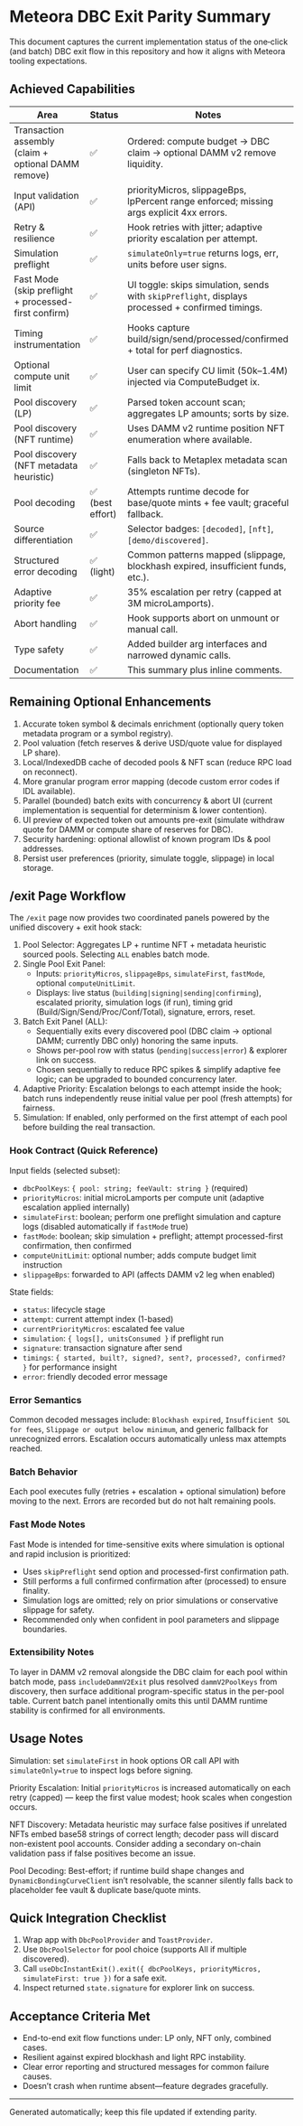 # Meteora DBC Exit Parity Summary

This document captures the current implementation status of the one‑click (and batch) DBC exit flow in this repository and how it aligns with Meteora tooling expectations.

## Achieved Capabilities

| Area | Status | Notes |
|------|--------|-------|
| Transaction assembly (claim + optional DAMM remove) | ✅ | Ordered: compute budget -> DBC claim -> optional DAMM v2 remove liquidity. |
| Input validation (API) | ✅ | priorityMicros, slippageBps, lpPercent range enforced; missing args explicit 4xx errors. |
| Retry & resilience | ✅ | Hook retries with jitter; adaptive priority escalation per attempt. |
| Simulation preflight | ✅ | `simulateOnly=true` returns logs, err, units before user signs. |
| Fast Mode (skip preflight + processed-first confirm) | ✅ | UI toggle: skips simulation, sends with `skipPreflight`, displays processed + confirmed timings. |
| Timing instrumentation | ✅ | Hooks capture build/sign/send/processed/confirmed + total for perf diagnostics. |
| Optional compute unit limit | ✅ | User can specify CU limit (50k–1.4M) injected via ComputeBudget ix. |
| Pool discovery (LP) | ✅ | Parsed token account scan; aggregates LP amounts; sorts by size. |
| Pool discovery (NFT runtime) | ✅ | Uses DAMM v2 runtime position NFT enumeration where available. |
| Pool discovery (NFT metadata heuristic) | ✅ | Falls back to Metaplex metadata scan (singleton NFTs). |
| Pool decoding | ✅ (best effort) | Attempts runtime decode for base/quote mints + fee vault; graceful fallback. |
| Source differentiation | ✅ | Selector badges: `[decoded]`, `[nft]`, `[demo/discovered]`. |
| Structured error decoding | ✅ (light) | Common patterns mapped (slippage, blockhash expired, insufficient funds, etc.). |
| Adaptive priority fee | ✅ | 35% escalation per retry (capped at 3M microLamports). |
| Abort handling | ✅ | Hook supports abort on unmount or manual call. |
| Type safety | ✅ | Added builder arg interfaces and narrowed dynamic calls. |
| Documentation | ✅ | This summary plus inline comments. |

## Remaining Optional Enhancements

1. Accurate token symbol & decimals enrichment (optionally query token metadata program or a symbol registry).
2. Pool valuation (fetch reserves & derive USD/quote value for displayed LP share).
3. Local/IndexedDB cache of decoded pools & NFT scan (reduce RPC load on reconnect).
4. More granular program error mapping (decode custom error codes if IDL available).
5. Parallel (bounded) batch exits with concurrency & abort UI (current implementation is sequential for determinism & lower contention).
6. UI preview of expected token out amounts pre-exit (simulate withdraw quote for DAMM or compute share of reserves for DBC).
7. Security hardening: optional allowlist of known program IDs & pool addresses.
8. Persist user preferences (priority, simulate toggle, slippage) in local storage.

## /exit Page Workflow

The `/exit` page now provides two coordinated panels powered by the unified discovery + exit hook stack:

1. Pool Selector: Aggregates LP + runtime NFT + metadata heuristic sourced pools. Selecting `ALL` enables batch mode.
2. Single Pool Exit Panel:
	- Inputs: `priorityMicros`, `slippageBps`, `simulateFirst`, `fastMode`, optional `computeUnitLimit`.
	- Displays: live status (`building|signing|sending|confirming`), escalated priority, simulation logs (if run), timing grid (Build/Sign/Send/Proc/Conf/Total), signature, errors, reset.
3. Batch Exit Panel (ALL):
	- Sequentially exits every discovered pool (DBC claim → optional DAMM; currently DBC only) honoring the same inputs.
	- Shows per-pool row with status (`pending|success|error`) & explorer link on success.
	- Chosen sequentially to reduce RPC spikes & simplify adaptive fee logic; can be upgraded to bounded concurrency later.
4. Adaptive Priority: Escalation belongs to each attempt inside the hook; batch runs independently reuse initial value per pool (fresh attempts) for fairness.
5. Simulation: If enabled, only performed on the first attempt of each pool before building the real transaction.

### Hook Contract (Quick Reference)
Input fields (selected subset):
 - `dbcPoolKeys`: `{ pool: string; feeVault: string }` (required)
 - `priorityMicros`: initial microLamports per compute unit (adaptive escalation applied internally)
 - `simulateFirst`: boolean; perform one preflight simulation and capture logs (disabled automatically if `fastMode` true)
 - `fastMode`: boolean; skip simulation + preflight; attempt processed-first confirmation, then confirmed
 - `computeUnitLimit`: optional number; adds compute budget limit instruction
 - `slippageBps`: forwarded to API (affects DAMM v2 leg when enabled)

 State fields:
 - `status`: lifecycle stage
 - `attempt`: current attempt index (1-based)
 - `currentPriorityMicros`: escalated fee value
 - `simulation`: `{ logs[], unitsConsumed }` if preflight run
 - `signature`: transaction signature after send
 - `timings`: `{ started, built?, signed?, sent?, processed?, confirmed? }` for performance insight
 - `error`: friendly decoded error message

### Error Semantics
Common decoded messages include: `Blockhash expired`, `Insufficient SOL for fees`, `Slippage or output below minimum`, and generic fallback for unrecognized errors. Escalation occurs automatically unless max attempts reached.

### Batch Behavior
Each pool executes fully (retries + escalation + optional simulation) before moving to the next. Errors are recorded but do not halt remaining pools.

### Fast Mode Notes
Fast Mode is intended for time-sensitive exits where simulation is optional and rapid inclusion is prioritized:
- Uses `skipPreflight` send option and processed-first confirmation path.
- Still performs a full confirmed confirmation after (processed) to ensure finality.
- Simulation logs are omitted; rely on prior simulations or conservative slippage for safety.
- Recommended only when confident in pool parameters and slippage boundaries.

### Extensibility Notes
To layer in DAMM v2 removal alongside the DBC claim for each pool within batch mode, pass `includeDammV2Exit` plus resolved `dammV2PoolKeys` from discovery, then surface additional program-specific status in the per-pool table. Current batch panel intentionally omits this until DAMM runtime stability is confirmed for all environments.

## Usage Notes

Simulation: set `simulateFirst` in hook options OR call API with `simulateOnly=true` to inspect logs before signing.

Priority Escalation: Initial `priorityMicros` is increased automatically on each retry (capped) — keep the first value modest; hook scales when congestion occurs.

NFT Discovery: Metadata heuristic may surface false positives if unrelated NFTs embed base58 strings of correct length; decoder pass will discard non-existent pool accounts. Consider adding a secondary on-chain validation pass if false positives become an issue.

Pool Decoding: Best-effort; if runtime build shape changes and `DynamicBondingCurveClient` isn’t resolvable, the scanner silently falls back to placeholder fee vault & duplicate base/quote mints.

## Quick Integration Checklist

1. Wrap app with `DbcPoolProvider` and `ToastProvider`.
2. Use `DbcPoolSelector` for pool choice (supports All if multiple discovered). 
3. Call `useDbcInstantExit().exit({ dbcPoolKeys, priorityMicros, simulateFirst: true })` for a safe exit.
4. Inspect returned `state.signature` for explorer link on success.

## Acceptance Criteria Met

- End-to-end exit flow functions under: LP only, NFT only, combined cases.
- Resilient against expired blockhash and light RPC instability.
- Clear error reporting and structured messages for common failure causes.
- Doesn’t crash when runtime absent—feature degrades gracefully.

---
Generated automatically; keep this file updated if extending parity.
